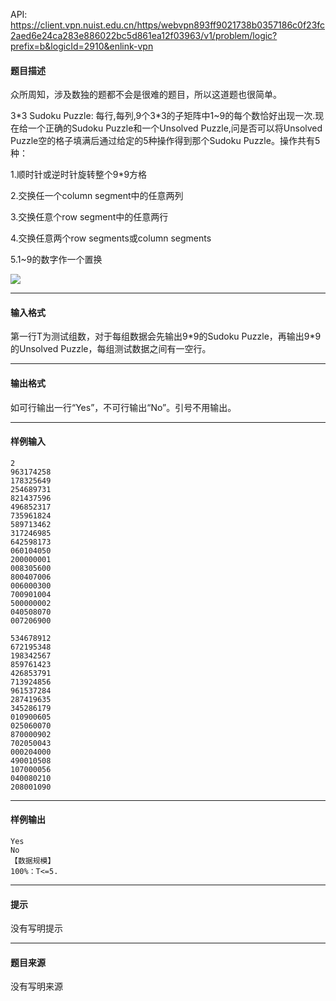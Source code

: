 API: https://client.vpn.nuist.edu.cn/https/webvpn893ff9021738b0357186c0f23fc2aed6e24ca283e886022bc5d861ea12f03963/v1/problem/logic?prefix=b&logicId=2910&enlink-vpn

#### 题目描述

众所周知，涉及数独的题都不会是很难的题目，所以这道题也很简单。

3\*3 Sudoku Puzzle: 每行,每列,9个3\*3的子矩阵中1~9的每个数恰好出现一次.现在给一个正确的Sudoku Puzzle和一个Unsolved Puzzle,问是否可以将Unsolved Puzzle空的格子填满后通过给定的5种操作得到那个Sudoku Puzzle。操作共有5种：

1.顺时针或逆时针旋转整个9\*9方格

2.交换任一个column segment中的任意两列

3.交换任意个row segment中的任意两行

4.交换任意两个row segments或column segments

5.1~9的数字作一个置换

![](../file/2910_0.jpg)

---

#### 输入格式

第一行T为测试组数，对于每组数据会先输出9\*9的Sudoku Puzzle，再输出9\*9的Unsolved Puzzle，每组测试数据之间有一空行。

---

#### 输出格式

如可行输出一行“Yes”，不可行输出“No”。引号不用输出。

---

#### 样例输入
```
2
963174258
178325649
254689731
821437596
496852317
735961824
589713462
317246985
642598173
060104050
200000001
008305600
800407006
006000300
700901004
500000002
040508070
007206900
 
534678912
672195348
198342567
859761423
426853791
713924856
961537284
287419635
345286179
010900605
025060070
870000902
702050043
000204000
490010508
107000056
040080210
208001090

```

---

#### 样例输出
```
Yes
No
【数据规模】
100%：T<=5.
```

---

#### 提示

没有写明提示

---

#### 题目来源

没有写明来源